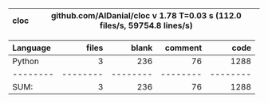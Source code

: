 cloc|github.com/AlDanial/cloc v 1.78  T=0.03 s (112.0 files/s, 59754.8 lines/s)
--- | ---

Language|files|blank|comment|code
:-------|-------:|-------:|-------:|-------:
Python|3|236|76|1288
--------|--------|--------|--------|--------
SUM:|3|236|76|1288
